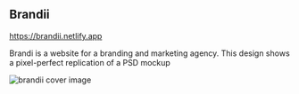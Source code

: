 <h2>Brandii</h2>

<a href="https://brandii.netlify.app">https://brandii.netlify.app</a>

Brandi is a website for a branding and marketing agency. This design shows a pixel-perfect replication of a PSD mockup

<img src="https://github.com/ojigs/100devs/Brandi/code/brandii.png" alt="brandii cover image">
